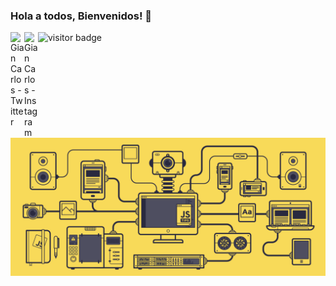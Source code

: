 ### Hola a todos, Bienvenidos! 👋

<a href="https://fb.com/giancarlos.ms">
  <img align="left" alt="Gian Carlos - Twitter" width="22px" src="https://cdn.jsdelivr.net/npm/simple-icons@v3/icons/twitter.svg" />
</a>

<a href="https://www.instagram.com/hebertdev1/">
  <img align="left" alt="Gian Carlos - Instagram" width="22px" src="https://cdn.jsdelivr.net/npm/simple-icons@v3/icons/instagram.svg" />
</a>

![visitor badge](https://visitor-badge.glitch.me/badge?page_id=gian-sosa.visitor-badge)

<img  src="https://raw.githubusercontent.com/hebertdev/hebertdev/master/img/javascript.gif" />

<!--
**gian-sosa/gian-sosa** is a ✨ _special_ ✨ repository because its `README.md` (this file) appears on your GitHub profile.

Here are some ideas to get you started:

- 🔭 I’m currently working on ...
- 🌱 I’m currently learning ...
- 👯 I’m looking to collaborate on ...
- 🤔 I’m looking for help with ...
- 💬 Ask me about ...
- 📫 How to reach me: ...
- 😄 Pronouns: ...
- ⚡ Fun fact: ...
-->
